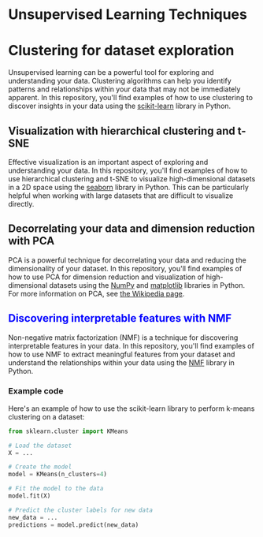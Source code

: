 # Unsupervised Learning Techniques
 
<h1>Clustering for dataset exploration</h1>

<p>Unsupervised learning can be a powerful tool for exploring and understanding your data. Clustering algorithms can help you identify patterns and relationships within your data that may not be immediately apparent. In this repository, you'll find examples of how to use clustering to discover insights in your data using the <a href="https://scikit-learn.org/stable/modules/clustering.html">scikit-learn</a> library in Python.</p>

<h2>Visualization with hierarchical clustering and t-SNE</h2>

<p>Effective visualization is an important aspect of exploring and understanding your data. In this repository, you'll find examples of how to use hierarchical clustering and t-SNE to visualize high-dimensional datasets in a 2D space using the <a href="https://seaborn.pydata.org/">seaborn</a> library in Python. This can be particularly helpful when working with large datasets that are difficult to visualize directly.</p>

<h2 id="decorrelating-your-data-and-dimension-reduction-with-pca">Decorrelating your data and dimension reduction with PCA</h2>

<p>PCA is a powerful technique for decorrelating your data and reducing the dimensionality of your dataset. In this repository, you'll find examples of how to use PCA for dimension reduction and visualization of high-dimensional datasets using the <a href="https://numpy.org/doc/stable/">NumPy</a> and <a href="https://matplotlib.org/stable/">matplotlib</a> libraries in Python. For more information on PCA, see <a href="https://en.wikipedia.org/wiki/Principal_component_analysis">the Wikipedia page</a>.</p>

<h2 style="color: blue;">Discovering interpretable features with NMF</h2>

<p>Non-negative matrix factorization (NMF) is a technique for discovering interpretable features in your data. In this repository, you'll find examples of how to use NMF to extract meaningful features from your dataset and understand the relationships within your data using the <a href="https://scikit-learn.org/stable/modules/generated/sklearn.decomposition.NMF.html">NMF</a> library in Python.</p>

<h3>Example code</h3>

<p>Here's an example of how to use the scikit-learn library to perform k-means clustering on a dataset:</p>

```python
from sklearn.cluster import KMeans

# Load the dataset
X = ...

# Create the model
model = KMeans(n_clusters=4)

# Fit the model to the data
model.fit(X)

# Predict the cluster labels for new data
new_data = ...
predictions = model.predict(new_data)




